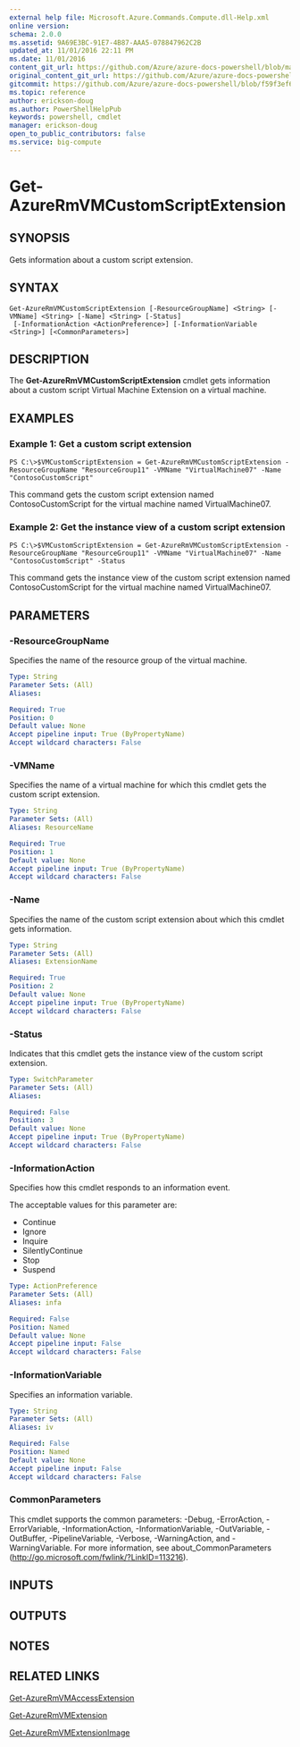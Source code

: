 ```yaml
---
external help file: Microsoft.Azure.Commands.Compute.dll-Help.xml
online version:
schema: 2.0.0
ms.assetid: 9A69E3BC-91E7-4B87-AAA5-078847962C2B
updated_at: 11/01/2016 22:11 PM
ms.date: 11/01/2016
content_git_url: https://github.com/Azure/azure-docs-powershell/blob/master/azureps-cmdlets-docs/ResourceManager/AzureRM.Compute/v1.3.4/Get-AzureRmVMCustomScriptExtension.md
original_content_git_url: https://github.com/Azure/azure-docs-powershell/blob/master/azureps-cmdlets-docs/ResourceManager/AzureRM.Compute/v1.3.4/Get-AzureRmVMCustomScriptExtension.md
gitcommit: https://github.com/Azure/azure-docs-powershell/blob/f59f3ef60bc592383812213e69fd77ba950759ed
ms.topic: reference
author: erickson-doug
ms.author: PowerShellHelpPub
keywords: powershell, cmdlet
manager: erickson-doug
open_to_public_contributors: false
ms.service: big-compute
---
```


# Get-AzureRmVMCustomScriptExtension

## SYNOPSIS
Gets information about a custom script extension.

## SYNTAX

```
Get-AzureRmVMCustomScriptExtension [-ResourceGroupName] <String> [-VMName] <String> [-Name] <String> [-Status]
 [-InformationAction <ActionPreference>] [-InformationVariable <String>] [<CommonParameters>]
```

## DESCRIPTION
The **Get-AzureRmVMCustomScriptExtension** cmdlet gets information about a custom script Virtual Machine Extension on a virtual machine.

## EXAMPLES

### Example 1: Get a custom script extension
```
PS C:\>$VMCustomScriptExtension = Get-AzureRmVMCustomScriptExtension -ResourceGroupName "ResourceGroup11" -VMName "VirtualMachine07" -Name "ContosoCustomScript"
```

This command gets the custom script extension named ContosoCustomScript for the virtual machine named VirtualMachine07.

### Example 2: Get the instance view of a custom script extension
```
PS C:\>$VMCustomScriptExtension = Get-AzureRmVMCustomScriptExtension -ResourceGroupName "ResourceGroup11" -VMName "VirtualMachine07" -Name "ContosoCustomScript" -Status
```

This command gets the instance view of the custom script extension named ContosoCustomScript for the virtual machine named VirtualMachine07.

## PARAMETERS

### -ResourceGroupName
Specifies the name of the resource group of the virtual machine.

```yaml
Type: String
Parameter Sets: (All)
Aliases: 

Required: True
Position: 0
Default value: None
Accept pipeline input: True (ByPropertyName)
Accept wildcard characters: False
```

### -VMName
Specifies the name of a virtual machine for which this cmdlet gets the custom script extension.

```yaml
Type: String
Parameter Sets: (All)
Aliases: ResourceName

Required: True
Position: 1
Default value: None
Accept pipeline input: True (ByPropertyName)
Accept wildcard characters: False
```

### -Name
Specifies the name of the custom script extension about which this cmdlet gets information.

```yaml
Type: String
Parameter Sets: (All)
Aliases: ExtensionName

Required: True
Position: 2
Default value: None
Accept pipeline input: True (ByPropertyName)
Accept wildcard characters: False
```

### -Status
Indicates that this cmdlet gets the instance view of the custom script extension.

```yaml
Type: SwitchParameter
Parameter Sets: (All)
Aliases: 

Required: False
Position: 3
Default value: None
Accept pipeline input: True (ByPropertyName)
Accept wildcard characters: False
```

### -InformationAction
Specifies how this cmdlet responds to an information event.

The acceptable values for this parameter are:

- Continue
- Ignore
- Inquire
- SilentlyContinue
- Stop
- Suspend

```yaml
Type: ActionPreference
Parameter Sets: (All)
Aliases: infa

Required: False
Position: Named
Default value: None
Accept pipeline input: False
Accept wildcard characters: False
```

### -InformationVariable
Specifies an information variable.

```yaml
Type: String
Parameter Sets: (All)
Aliases: iv

Required: False
Position: Named
Default value: None
Accept pipeline input: False
Accept wildcard characters: False
```

### CommonParameters
This cmdlet supports the common parameters: -Debug, -ErrorAction, -ErrorVariable, -InformationAction, -InformationVariable, -OutVariable, -OutBuffer, -PipelineVariable, -Verbose, -WarningAction, and -WarningVariable. For more information, see about_CommonParameters (http://go.microsoft.com/fwlink/?LinkID=113216).

## INPUTS

## OUTPUTS

## NOTES

## RELATED LINKS

[Get-AzureRmVMAccessExtension](./Get-AzureRmVMAccessExtension.md)

[Get-AzureRmVMExtension](./Get-AzureRmVMExtension.md)

[Get-AzureRmVMExtensionImage](./Get-AzureRmVMExtensionImage.md)


